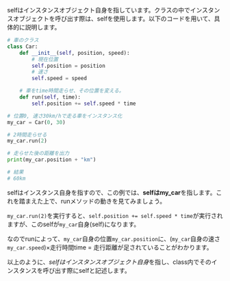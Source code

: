 selfはインスタンスオブジェクト自身を指しています。クラスの中でインスタンスオブジェクトを呼び出す際は、selfを使用します。以下のコードを用いて、具体的に説明します。

```python
# 車のクラス
class Car:
    def __init__(self, position, speed):
        # 現在位置
        self.position = position
        # 速さ
        self.speed = speed

    # 車をtime時間走らせ、その位置を変える。
    def run(self, time):
        self.position += self.speed * time

# 位置0, 速さ30km/hで走る車をインスタンス化
my_car = Car(0, 30)

# 2時間走らせる
my_car.run(2)

# 走らせた後の距離を出力
print(my_car.position + "km")

# 結果
# 60km 
```

selfはインスタンス自身を指すので、この例では、**selfはmy_car**を指します。これを踏まえた上で、runメソッドの動きを見てみましょう。

`my_car.run(2)`を実行すると、`self.position += self.speed * time`が実行されますが、このselfが`my_car`自身(self)になります。

なのでrunによって、`my_car`自身の位置`my_car.position`に、(`my_car`自身の速さ`my_car.speed`)×走行時間time = 走行距離が足されていることがわかります。

以上のように、*selfはインスタンスオブジェクト自身*を指し、class内でそのインスタンスを呼び出す際にselfと記述します。
